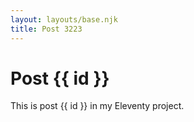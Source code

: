 ```yaml
---
layout: layouts/base.njk
title: Post 3223
---
```


# Post {{ id }}

This is post {{ id }} in my Eleventy project.
